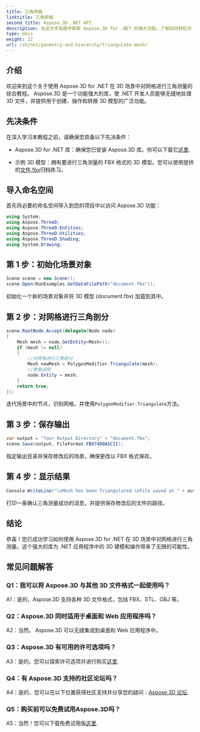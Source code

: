 ```yaml
---
title: 三角网格
linktitle: 三角网格
second_title: Aspose.3D .NET API
description: 在此分步指南中探索 Aspose.3D for .NET 的强大功能。了解如何轻松对 3D 网格进行三角测量以增强建模。
type: docs
weight: 22
url: /zh/net/geometry-and-hierarchy/triangulate-mesh/
---
```

## 介绍

欢迎来到这个关于使用 Aspose.3D for .NET 在 3D 场景中对网格进行三角测量的综合教程。 Aspose.3D 是一个功能强大的库，使 .NET 开发人员能够无缝地处理 3D 文件，并提供用于创建、操作和转换 3D 模型的广泛功能。

## 先决条件

在深入学习本教程之前，请确保您具备以下先决条件：

- Aspose.3D for .NET 库：确保您已安装 Aspose.3D 库。你可以下载它[这里](https://releases.aspose.com/3d/net/).

- 示例 3D 模型：拥有要进行三角测量的 FBX 格式的 3D 模型。您可以使用提供的[文件.fbx](https://reference.aspose.com/3d/net/)归档练习。

## 导入命名空间

首先将必要的命名空间导入到您的项目中以访问 Aspose.3D 功能：

```csharp
using System;
using Aspose.ThreeD;
using Aspose.ThreeD.Entities;
using Aspose.ThreeD.Utilities;
using Aspose.ThreeD.Shading;
using System.Drawing;
```

## 第 1 步：初始化场景对象

```csharp
Scene scene = new Scene();
scene.Open(RunExamples.GetDataFilePath("document.fbx"));
```

初始化一个新的场景对象并将 3D 模型 (document.fbx) 加载到其中。

## 第 2 步：对网格进行三角剖分

```csharp
scene.RootNode.Accept(delegate(Node node)
{
    Mesh mesh = node.GetEntity<Mesh>();
    if (mesh != null)
    {
        //对网格进行三角剖分
        Mesh newMesh = PolygonModifier.Triangulate(mesh);
        //更换旧网
        node.Entity = mesh;
    }
    return true;
});
```

迭代场景中的节点，识别网格，并使用`PolygonModifier.Triangulate`方法。

## 第 3 步：保存输出

```csharp
var output = "Your Output Directory" + "document.fbx";
scene.Save(output, FileFormat.FBX7400ASCII);
```

指定输出目录并保存修改后的场景，确保更改以 FBX 格式保存。

## 第 4 步：显示结果

```csharp
Console.WriteLine("\nMesh has been Triangulated.\nFile saved at " + output);
```

打印一条确认三角测量成功的消息，并提供保存修改后的文件的路径。

## 结论

恭喜！您已成功学习如何使用 Aspose.3D for .NET 在 3D 场景中对网格进行三角测量。这个强大的库为 .NET 应用程序中的 3D 建模和操作带来了无限的可能性。

## 常见问题解答

### Q1：我可以将 Aspose.3D 与其他 3D 文件格式一起使用吗？

A1：是的，Aspose.3D 支持各种 3D 文件格式，包括 FBX、STL、OBJ 等。

### Q2：Aspose.3D 同时适用于桌面和 Web 应用程序吗？

A2：当然。 Aspose.3D 可以无缝集成到桌面和 Web 应用程序中。

### Q3：Aspose.3D 有可用的许可选项吗？

 A3：是的，您可以探索许可选项并进行购买[这里](https://purchase.aspose.com/buy).

### Q4：有 Aspose.3D 支持的社区论坛吗？

 A4：是的，您可以在以下位置获得社区支持并分享您的疑问：[Aspose.3D 论坛](https://forum.aspose.com/c/3d/18).

### Q5：购买前可以免费试用Aspose.3D吗？

 A5：当然！您可以下载免费试用版[这里](https://releases.aspose.com/).
